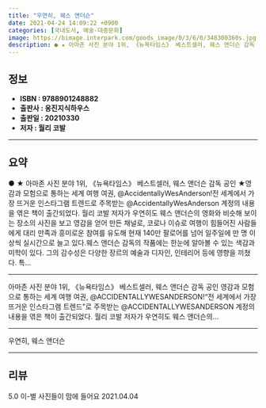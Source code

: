 ```yaml
---
title: "우연히, 웨스 앤더슨"
date: 2021-04-24 14:09:22 +0900
categories: [국내도서, 예술-대중문화]
image: https://bimage.interpark.com/goods_image/0/3/6/0/348300360s.jpg
description: ● ★ 아마존 사진 분야 1위, 《뉴욕타임스》 베스트셀러, 웨스 앤더슨 감독 공인 ★영감과 모험으로 통하는 세계 여행 여권, @AccidentallyWesAnderson!전 세계에서 가장 뜨거운 인스타그램 트렌드로 주목받는 @AccidentallyWesAnderson 계정의 내용을 엮
---
```


## **정보**

- **ISBN : 9788901248882**
- **출판사 : 웅진지식하우스**
- **출판일 : 20210330**
- **저자 : 월리 코발**

------



## **요약**

●  ★ 아마존 사진 분야 1위, 《뉴욕타임스》 베스트셀러, 웨스 앤더슨 감독 공인 ★영감과 모험으로 통하는 세계 여행 여권, @AccidentallyWesAnderson!전 세계에서 가장 뜨거운 인스타그램 트렌드로 주목받는 @AccidentallyWesAnderson 계정의 내용을 엮은 책이 출간되었다. 월리 코발 저자가 우연히도 웨스 앤더슨의 영화와 비슷해 보이는 장소의 사진을 보고 영감을 얻어 만든 채널로, 코로나 이슈로 여행이 힘들어진 사람들에게 대리 만족과 흥미로운 참여를 유도해 현재 140만 팔로어를 넘어 일주일에 만 명 이상씩 실시간으로 늘고 있다.웨스 앤더슨 감독의 작품에는 한눈에 알아볼 수 있는 색감과 미학이 있다. 그의 감수성은 다양한 장르의 예술과 디자인, 인테리어 등에 영향을 끼쳤다. 특...

------

아마존 사진 분야 1위, 《뉴욕타임스》 베스트셀러, 웨스 앤더슨 감독 공인
영감과 모험으로 통하는 세계 여행 여권, @ACCIDENTALLYWESANDERSON!“전 세계에서 가장 뜨거운 인스타그램 트렌드”로 주목받는 @ACCIDENTALLYWESANDERSON 계정의 내용을 엮은 책이 출간되었다. 월리 코발 저자가 우연히도 웨스 앤더슨의... 

------


우연히, 웨스 앤더슨 

------


## **리뷰** 

5.0 이-별 사진들이 맘에 들어요 2021.04.04 <br/>